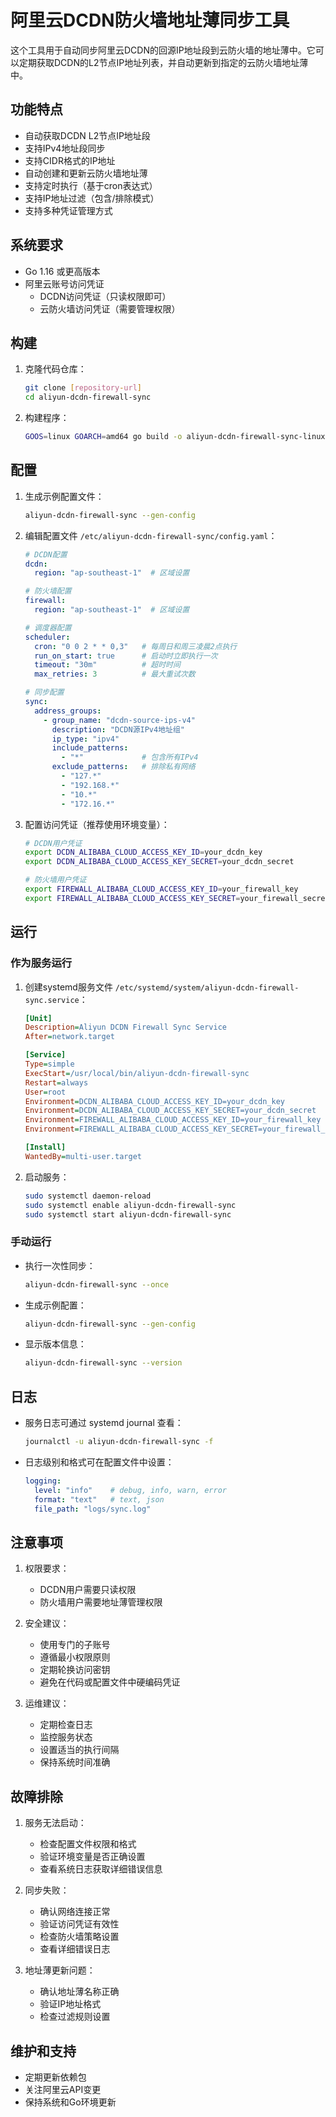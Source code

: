 # 阿里云DCDN防火墙地址薄同步工具

这个工具用于自动同步阿里云DCDN的回源IP地址段到云防火墙的地址薄中。它可以定期获取DCDN的L2节点IP地址列表，并自动更新到指定的云防火墙地址薄中。

## 功能特点

- 自动获取DCDN L2节点IP地址段
- 支持IPv4地址段同步
- 支持CIDR格式的IP地址
- 自动创建和更新云防火墙地址薄
- 支持定时执行（基于cron表达式）
- 支持IP地址过滤（包含/排除模式）
- 支持多种凭证管理方式

## 系统要求

- Go 1.16 或更高版本
- 阿里云账号访问凭证
  - DCDN访问凭证（只读权限即可）
  - 云防火墙访问凭证（需要管理权限）

## 构建

1. 克隆代码仓库：
   ```bash
   git clone [repository-url]
   cd aliyun-dcdn-firewall-sync
   ```

2. 构建程序：
   ```bash
   GOOS=linux GOARCH=amd64 go build -o aliyun-dcdn-firewall-sync-linux-amd64 cmd/main.go
   ```

## 配置

1. 生成示例配置文件：
   ```bash
   aliyun-dcdn-firewall-sync --gen-config
   ```

2. 编辑配置文件 `/etc/aliyun-dcdn-firewall-sync/config.yaml`：
   ```yaml
   # DCDN配置
   dcdn:
     region: "ap-southeast-1"  # 区域设置

   # 防火墙配置
   firewall:
     region: "ap-southeast-1"  # 区域设置

   # 调度器配置
   scheduler:
     cron: "0 0 2 * * 0,3"   # 每周日和周三凌晨2点执行
     run_on_start: true      # 启动时立即执行一次
     timeout: "30m"          # 超时时间
     max_retries: 3          # 最大重试次数

   # 同步配置
   sync:
     address_groups:
       - group_name: "dcdn-source-ips-v4"
         description: "DCDN源IPv4地址组"
         ip_type: "ipv4"
         include_patterns:
           - "*"             # 包含所有IPv4
         exclude_patterns:   # 排除私有网络
           - "127.*"
           - "192.168.*"
           - "10.*"
           - "172.16.*"
   ```

3. 配置访问凭证（推荐使用环境变量）：
   ```bash
   # DCDN用户凭证
   export DCDN_ALIBABA_CLOUD_ACCESS_KEY_ID=your_dcdn_key
   export DCDN_ALIBABA_CLOUD_ACCESS_KEY_SECRET=your_dcdn_secret

   # 防火墙用户凭证
   export FIREWALL_ALIBABA_CLOUD_ACCESS_KEY_ID=your_firewall_key
   export FIREWALL_ALIBABA_CLOUD_ACCESS_KEY_SECRET=your_firewall_secret
   ```

## 运行

### 作为服务运行

1. 创建systemd服务文件 `/etc/systemd/system/aliyun-dcdn-firewall-sync.service`：
   ```ini
   [Unit]
   Description=Aliyun DCDN Firewall Sync Service
   After=network.target

   [Service]
   Type=simple
   ExecStart=/usr/local/bin/aliyun-dcdn-firewall-sync
   Restart=always
   User=root
   Environment=DCDN_ALIBABA_CLOUD_ACCESS_KEY_ID=your_dcdn_key
   Environment=DCDN_ALIBABA_CLOUD_ACCESS_KEY_SECRET=your_dcdn_secret
   Environment=FIREWALL_ALIBABA_CLOUD_ACCESS_KEY_ID=your_firewall_key
   Environment=FIREWALL_ALIBABA_CLOUD_ACCESS_KEY_SECRET=your_firewall_secret

   [Install]
   WantedBy=multi-user.target
   ```

2. 启动服务：
   ```bash
   sudo systemctl daemon-reload
   sudo systemctl enable aliyun-dcdn-firewall-sync
   sudo systemctl start aliyun-dcdn-firewall-sync
   ```

### 手动运行

- 执行一次性同步：
  ```bash
  aliyun-dcdn-firewall-sync --once
  ```

- 生成示例配置：
  ```bash
  aliyun-dcdn-firewall-sync --gen-config
  ```

- 显示版本信息：
  ```bash
  aliyun-dcdn-firewall-sync --version
  ```

## 日志

- 服务日志可通过 systemd journal 查看：
  ```bash
  journalctl -u aliyun-dcdn-firewall-sync -f
  ```

- 日志级别和格式可在配置文件中设置：
  ```yaml
  logging:
    level: "info"    # debug, info, warn, error
    format: "text"   # text, json
    file_path: "logs/sync.log"
  ```

## 注意事项

1. 权限要求：
   - DCDN用户需要只读权限
   - 防火墙用户需要地址薄管理权限

2. 安全建议：
   - 使用专门的子账号
   - 遵循最小权限原则
   - 定期轮换访问密钥
   - 避免在代码或配置文件中硬编码凭证

3. 运维建议：
   - 定期检查日志
   - 监控服务状态
   - 设置适当的执行间隔
   - 保持系统时间准确

## 故障排除

1. 服务无法启动：
   - 检查配置文件权限和格式
   - 验证环境变量是否正确设置
   - 查看系统日志获取详细错误信息

2. 同步失败：
   - 确认网络连接正常
   - 验证访问凭证有效性
   - 检查防火墙策略设置
   - 查看详细错误日志

3. 地址薄更新问题：
   - 确认地址薄名称正确
   - 验证IP地址格式
   - 检查过滤规则设置

## 维护和支持

- 定期更新依赖包
- 关注阿里云API变更
- 保持系统和Go环境更新
